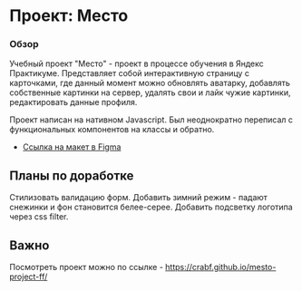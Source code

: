 # Проект: Место

### Обзор

Учебный проект "Место" - проект в процессе обучения в Яндекс Практикумe. Представляет собой интерактивную страницу с карточками, где данный момент можно обновлять аватарку, добавлять собственные картинки на сервер, удалять свои и лайк чужие картинки, редактировать данные профиля.

Проект написан на нативном Javascript. Был неоднократно переписал с функциональных компонентов на классы и обратно.

* [Ссылка на макет в Figma](https://www.figma.com/file/2cn9N9jSkmxD84oJik7xL7/JavaScript.-Sprint-4?type=design&node-id=28212-2&t=eaYCCeVhTihzuZUT-0)

## Планы по доработке

Стилизовать валидацию форм.
Добавить зимний режим - падают снежинки и фон становится белее-серее.
Добавить подсветку логотипа через css filter.

## Важно
Посмотреть проект можно по ссылке - https://crabf.github.io/mesto-project-ff/
